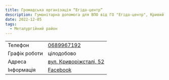 ```yaml
---
title: Громадська організація “Егіда-центр”
description: Гуманітарна допомога для ВПО від ГО "Егіда-центр", Кривий Ріг, Металургійний район, вулиця Криворіжсталі, 52 ("Народний дім”)
date: 2022-12-05
tags:
  - Металургійний район
---
```


<div class="centers--block">

|   |   |
|---|---|
| Телефон  | <a href="tel:0689967192">0689967192</a>   |
|Графік роботи   |  цілодобово |
|Адреса | [вул. Криворіжсталі, 52](https://goo.gl/maps/Nkuc7Y3CHDwPqwWz8)  |
|Інформація | [Facebook](https://www.facebook.com/goegidacentr/) |


</div>